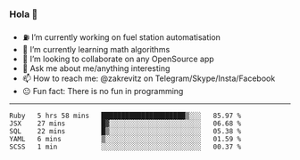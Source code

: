 ### Hola 👋
- ⛽️ I’m currently working on fuel station automatisation
- 🧮 I’m currently learning math algorithms
- 👀 I’m looking to collaborate on any OpenSource app
- 💬 Ask me about me/anything interesting
- 📫 How to reach me: @zakrevitz on Telegram/Skype/Insta/Facebook
- 😐 Fun fact: There is no fun in programming


---
<!--START_SECTION:waka-->
```text
Ruby   5 hrs 58 mins   █████████████████████▒░░░   85.97 % 
JSX    27 mins         █▓░░░░░░░░░░░░░░░░░░░░░░░   06.68 % 
SQL    22 mins         █▒░░░░░░░░░░░░░░░░░░░░░░░   05.38 % 
YAML   6 mins          ▒░░░░░░░░░░░░░░░░░░░░░░░░   01.59 % 
SCSS   1 min           ░░░░░░░░░░░░░░░░░░░░░░░░░   00.37 % 
```
<!--END_SECTION:waka-->
